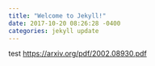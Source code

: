 ```yaml
---
title: "Welcome to Jekyll!"
date: 2017-10-20 08:26:28 -0400
categories: jekyll update
---
```

test
https://arxiv.org/pdf/2002.08930.pdf
